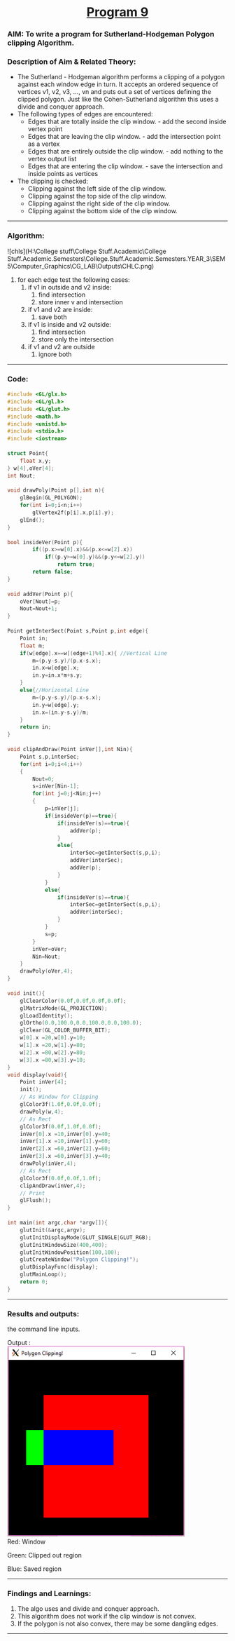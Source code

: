 # <center><u>Program 9</u></center>
### AIM: To write a program for Sutherland-Hodgeman Polygon clipping Algorithm.

### Description of Aim & Related Theory:

+ The Sutherland - Hodgeman algorithm performs a clipping of a polygon against each window edge in turn. It accepts an ordered sequence of vertices v1, v2, v3, ..., vn and puts out a set of vertices defining the clipped polygon. Just like the Cohen-Sutherland algorithm this uses a divide and conquer approach.
+ The following types of edges are encountered:
  + Edges that are totally inside the clip window. - add the second inside vertex point
  + Edges that are leaving the clip window. - add the intersection point as a vertex
  + Edges that are entirely outside the clip window. - add nothing to the vertex output list
  + Edges that are entering the clip window. - save the intersection and inside points as vertices
+ The clipping is checked:
  + Clipping against the left side of the clip window.
  + Clipping against the top side of the clip window.
  + Clipping against the right side of the clip window.
  + Clipping against the bottom side of the clip window.

---

### Algorithm:

![chls](H:\College stuff\College Stuff.Academic\College Stuff.Academic.Semesters\College.Stuff.Academic.Semesters.YEAR_3\SEM 5\Computer_Graphics\CG_LAB\Outputs\CHLC.png)

1. for each edge test the following cases:
   1. if v1 in outside and v2 inside:
      1. find intersection
      2. store inner v and intersection
   2. if v1 and v2 are inside:
      1. save both
   3. if v1 is inside and v2 outside:
      1. find intersection 
      2. store only the intersection
   4. if v1 and v2 are outside
      1. ignore both

---
### Code:    
``` cpp
#include <GL/glx.h>    
#include <GL/gl.h>
#include <GL/glut.h>
#include <math.h>
#include <unistd.h>
#include <stdio.h>
#include <iostream>

struct Point{
    float x,y;
} w[4],oVer[4]; 
int Nout;    

void drawPoly(Point p[],int n){
    glBegin(GL_POLYGON);            
    for(int i=0;i<n;i++)
        glVertex2f(p[i].x,p[i].y);    
    glEnd();
}

bool insideVer(Point p){    
        if((p.x>=w[0].x)&&(p.x<=w[2].x))        
            if((p.y>=w[0].y)&&(p.y<=w[2].y))
                return true;                
        return false;        
}

void addVer(Point p){        
    oVer[Nout]=p;        
    Nout=Nout+1;
}

Point getInterSect(Point s,Point p,int edge){
    Point in;            
    float m;
    if(w[edge].x==w[(edge+1)%4].x){ //Vertical Line        
        m=(p.y-s.y)/(p.x-s.x);    
        in.x=w[edge].x;                
        in.y=in.x*m+s.y;
    }
    else{//Horizontal Line            
        m=(p.y-s.y)/(p.x-s.x);    
        in.y=w[edge].y;
        in.x=(in.y-s.y)/m;        
    }    
    return in;
}

void clipAndDraw(Point inVer[],int Nin){
    Point s,p,interSec;    
    for(int i=0;i<4;i++)
    {
        Nout=0;
        s=inVer[Nin-1];
        for(int j=0;j<Nin;j++)
        {            
            p=inVer[j];
            if(insideVer(p)==true){                
                if(insideVer(s)==true){
                    addVer(p);                                    
                }
                else{
                    interSec=getInterSect(s,p,i);
                    addVer(interSec);                    
                    addVer(p);                    
                }
            }
            else{        
                if(insideVer(s)==true){
                    interSec=getInterSect(s,p,i);                
                    addVer(interSec);                                                    
                }
            }
            s=p;            
        }        
        inVer=oVer;        
        Nin=Nout;    
    }    
    drawPoly(oVer,4); 
}

void init(){
    glClearColor(0.0f,0.0f,0.0f,0.0f);
    glMatrixMode(GL_PROJECTION);        
    glLoadIdentity();    
    glOrtho(0.0,100.0,0.0,100.0,0.0,100.0);
    glClear(GL_COLOR_BUFFER_BIT);    
    w[0].x =20,w[0].y=10;
    w[1].x =20,w[1].y=80;
    w[2].x =80,w[2].y=80;
    w[3].x =80,w[3].y=10;
}
void display(void){    
    Point inVer[4];
    init();
    // As Window for Clipping
    glColor3f(1.0f,0.0f,0.0f);        
    drawPoly(w,4); 
    // As Rect
    glColor3f(0.0f,1.0f,0.0f);
    inVer[0].x =10,inVer[0].y=40;
    inVer[1].x =10,inVer[1].y=60;
    inVer[2].x =60,inVer[2].y=60;
    inVer[3].x =60,inVer[3].y=40;
    drawPoly(inVer,4); 
    // As Rect
    glColor3f(0.0f,0.0f,1.0f);
    clipAndDraw(inVer,4);        
    // Print
    glFlush();
}

int main(int argc,char *argv[]){
    glutInit(&argc,argv);
    glutInitDisplayMode(GLUT_SINGLE|GLUT_RGB);
    glutInitWindowSize(400,400);
    glutInitWindowPosition(100,100);
    glutCreateWindow("Polygon Clipping!");
    glutDisplayFunc(display);
    glutMainLoop();
    return 0;
}

```
---
### Results and outputs:  
the command line inputs.   

Output :  
![Output GPH](../Outputs/CHPC.png)  
Red: Window 

Green: Clipped out region

Blue: Saved region  

---
### Findings and Learnings:
1. The algo uses and divide and conquer approach. 
2. This algorithm does not work if the clip window is not convex.
3. If the polygon is not also convex, there may be some dangling edges.

---
